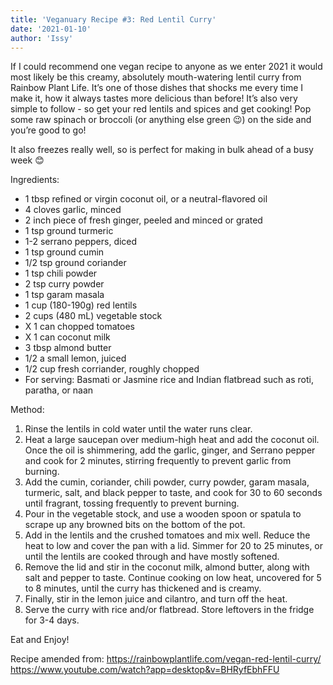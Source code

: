 ```yaml
---
title: 'Veganuary Recipe #3: Red Lentil Curry'
date: '2021-01-10'
author: 'Issy'
---
```

If I could recommend one vegan recipe to anyone as we enter 2021 it would most likely be this creamy, absolutely mouth-watering lentil curry from Rainbow Plant Life. It’s one of those dishes that shocks me every time I make it, how it always tastes more delicious than before! It’s also very simple to follow - so get your red lentils and spices and get cooking! Pop some raw spinach or broccoli (or anything else green 😉) on the side and you’re good to go!

It also freezes really well, so is perfect for making in bulk ahead of a busy week 😊

Ingredients:
* 1 tbsp refined or virgin coconut oil, or a neutral-flavored oil
* 4 cloves garlic, minced
* 2 inch piece of fresh ginger, peeled and minced or grated
* 1 tsp ground turmeric
* 1-2 serrano peppers, diced 
* 1 tsp ground cumin
* 1/2 tsp ground coriander
* 1 tsp chili powder
* 2 tsp curry powder
* 1 tsp garam masala
* 1 cup (180-190g) red lentils
* 2 cups (480 mL) vegetable stock
* X 1 can chopped tomatoes
* X 1 can coconut milk
* 3 tbsp almond butter
* 1/2 a small lemon, juiced
* 1/2 cup fresh corriander, roughly chopped
* For serving: Basmati or Jasmine rice and Indian flatbread such as roti, paratha, or naan


Method:
1. Rinse the lentils in cold water until the water runs clear.
2. Heat a large saucepan over medium-high heat and add the coconut oil. Once the oil is shimmering, add the garlic, ginger, and Serrano pepper and cook for 2 minutes, stirring frequently to prevent garlic from burning.
3. Add the cumin, coriander, chili powder, curry powder, garam masala, turmeric, salt, and black pepper to taste, and cook for 30 to 60 seconds until fragrant, tossing frequently to prevent burning. 
4. Pour in the vegetable stock, and use a wooden spoon or spatula to scrape up any browned bits on the bottom of the pot. 
5. Add in the lentils and the crushed tomatoes and mix well. Reduce the heat to low and cover the pan with a lid. Simmer for 20 to 25 minutes, or until the lentils are cooked through and have mostly softened.
6. Remove the lid and stir in the coconut milk, almond butter, along with salt and pepper to taste. Continue cooking on low heat, uncovered for 5 to 8 minutes, until the curry has thickened and is creamy. 
7. Finally, stir in the lemon juice and cilantro, and turn off the heat.
8. Serve the curry with rice and/or flatbread. Store leftovers in the fridge for 3-4 days.

Eat and Enjoy!

Recipe amended from: <https://rainbowplantlife.com/vegan-red-lentil-curry/> 
<https://www.youtube.com/watch?app=desktop&v=BHRyfEbhFFU>
